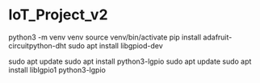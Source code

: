 # IoT_Project_v2

python3 -m venv venv
source venv/bin/activate
pip install adafruit-circuitpython-dht
sudo apt install libgpiod-dev


<!-- lgpio -->
<!-- No venv -->
sudo apt update
sudo apt install python3-lgpio
sudo apt update
sudo apt install liblgpio1 python3-lgpio

